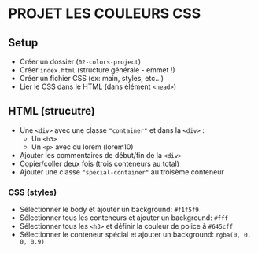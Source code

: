 # PROJET LES COULEURS CSS

## Setup

- Créer un dossier (`02-colors-project`)
- Créer `index.html` (structure générale - emmet !)
- Créer un fichier CSS (ex: main, styles, etc...)
- Lier le CSS dans le HTML (dans élément `<head>`)

## HTML (strucutre)

- Une `<div>` avec une classe `"container"` et dans la `<div>` :
  - Un `<h3>`
  - Un `<p>` avec du lorem (lorem10)
- Ajouter les commentaires de début/fin de la `<div>`
- Copier/coller deux fois (trois conteneurs au total)
- Ajouter une classe `"special-container"` au troisème conteneur

### CSS (styles)

- Sélectionner le body et ajouter un background: `#f1f5f9`
- Sélectionner tous les conteneurs et ajouter un background: `#fff`
- Sélectionner tous les `<h3>` et définir la couleur de police à `#645cff`
- Sélectionner le conteneur spécial et ajouter un background: `rgba(0, 0, 0, 0.9)`
